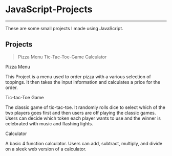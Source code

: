 # JavaScript-Projects
------------------------------------------------------------
These are some small projects I made using JavaScript.

Projects
------------------------------------------------------------

> Pizza Menu
> Tic-Tac-Toe-Game
> Calculator

Pizza Menu

This Project is a menu used to order pizza with a various selection of toppings. It then takes the input information and calculates a price for 
the order.

Tic-tac-Toe Game

The classic game of tic-tac-toe. It randomly rolls dice to select which of the two players goes first and then users are off playing the classic games. Users can decide which token each player wants to use and the winner is celebrated with music and flashing lights.

Calculator

A basic 4 function calculator. Users can add, subtract, multiply, and divide on a sleek web version of a calculator.


